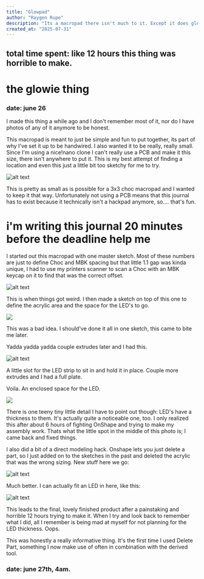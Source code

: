 ```yaml
---
title: "Glowpad"
author: "Raygen Rupe"
description: "Its a macropad there isn't much to it. Except it does glow which is cool"
created_at: "2025-07-31"
---
```


## total time spent: like 12 hours this thing was horrible to make.

# the glowie thing
### date: june 26

I made this thing a while ago and I don't remember most of it, nor do I have photos of any of it anymore to be honest.

This macropad is meant to just be simple and fun to put together, its part of why I've set it up to be handwired. I also wanted it to be really, really small. Since I'm using a nice!nano clone I can't really use a PCB and make it this size, there isn't anywhere to put it. This is my best attempt of finding a location and even this just a little bit too sketchy for me to try.

![alt text](pictures/pcbnew_mU8lSelHEY.png)

This is pretty as small as is possible for a 3x3 choc macropad and I wanted to keep it that way. Unfortunately not using a PCB means that this journal has to exist because it technically isn't a hackpad anymore, so.... that's fun.

# i'm writing this journal 20 minutes before the deadline help me

I started out this macropad with one master sketch. Most of these numbers are just to define Choc and MBK spacing but that little 1.1 gap was kinda unique, I had to use my printers scanner to scan a Choc with an MBK keycap on it to find that was the correct offset.

![alt text](pictures/chrome_TyNsz1e28b.png)

This is when things got weird. I then made a sketch on top of this one to define the acrylic area and the space for the LED's to go.

![](pictures/chrome_VIsu04PSNF.png)

This was a bad idea. I should've done it all in one sketch, this came to bite me later.

Yadda yadda yadda couple extrudes later and I had this.

![alt text](pictures/chrome_VQ5ftFFQmr.png)

A little slot for the LED strip to sit in and hold it in place. Couple more extrudes and I had a full plate.

Voila. An enclosed space for the LED.

![](pictures/chrome_TmlqQv38CN.png)

There is one teeny tiny little detail I have to point out though: LED's have a thickness to them. It's actually quite a noticeable one, too. I only realized this after about 6 hours of fighting OnShape and trying to make my assembly work. Thats what the little spot in the middle of this photo is; I came back and fixed things.

I also did a bit of a direct modeling hack. Onshape lets you just delete a part, so I just added on to the sketches in the past and deleted the acrylic that was the wrong sizing. New stuff here we go:

![alt text](pictures/chrome_q48FbuQLbe.png)

Much better. I can actually fit an LED in here, like this:

![alt text](pictures/chrome_9fA8hzbQZI.png)

This leads to the final, lovely finished product after a painstaking and horrible 12 hours trying to make it. When I try and look back to remember what I did, all I remember is being mad at myself for not planning for the LED thickness. Oops.

This was honestly a really informative thing. It's the first time I used Delete Part, something I now make use of often in combination with the derived tool.

### date: june 27th, 4am.
